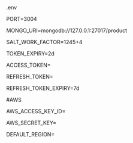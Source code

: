 .env

PORT=3004

MONGO_URI=mongodb://127.0.0.1:27017/product

SALT_WORK_FACTOR=1245+4

TOKEN_EXPIRY=2d

ACCESS_TOKEN=

REFRESH_TOKEN=

REFRESH_TOKEN_EXPIRY=7d

#AWS

  AWS_ACCESS_KEY_ID=

  AWS_SECRET_KEY=

  DEFAULT_REGION=

<!-- #NodeMailer

  G_MAIL=
  
  EMAIL_PASSWORD= -->
